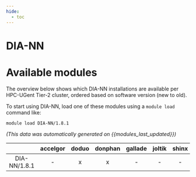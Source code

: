 ```yaml
---
hide:
  - toc
---
```


DIA-NN
======

# Available modules


The overview below shows which DIA-NN installations are available per HPC-UGent Tier-2 cluster, ordered based on software version (new to old).

To start using DIA-NN, load one of these modules using a `module load` command like:

```shell
module load DIA-NN/1.8.1
```

*(This data was automatically generated on {{modules_last_updated}})*  

| |accelgor|doduo|donphan|gallade|joltik|shinx|skitty|
| :---: | :---: | :---: | :---: | :---: | :---: | :---: | :---: |
|DIA-NN/1.8.1|-|x|x|-|-|-|-|
